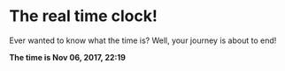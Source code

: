 # The real time clock!

Ever wanted to know what the time is? Well, your journey is about to end!

**The time is Nov 06, 2017, 22:19**